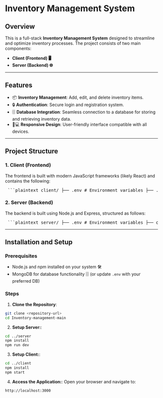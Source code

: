 # Inventory Management System

## Overview

This is a full-stack **Inventory Management System** designed to streamline and optimize inventory processes. The project consists of two main components:

- **Client (Frontend) 🖥️**
- **Server (Backend) 🌐**

---

## Features

- 📦 **Inventory Management**: Add, edit, and delete inventory items.  
- 🔒 **Authentication**: Secure login and registration system.  
- 🗄️ **Database Integration**: Seamless connection to a database for storing and retrieving inventory data.  
- 📱💻 **Responsive Design**: User-friendly interface compatible with all devices.

---

## Project Structure

### 1. Client (Frontend)

The frontend is built with modern JavaScript frameworks (likely React) and contains the following:

<pre> ```plaintext client/ ├── .env # Environment variables ├── .gitignore # Git ignored files ├── package.json # Project metadata and dependencies ├── public/ # Static assets (HTML, images) └── src/ # Source code (components, styles, logic) ``` </pre>

### 2. Server (Backend)

The backend is built using Node.js and Express, structured as follows:

<pre> ```plaintext server/ ├── .env # Environment variables ├── config/ # Configuration files (e.g., DB settings) ├── controllers/ # Business logic for API handling ├── middlewares/ # Middleware functions ├── models/ # Database schema definitions ├── routes/ # RESTful API endpoint definitions ├── seed.js # Initial database seeding script ├── index.js # Server entry point └── vercel.json # Deployment config (for Vercel) ``` </pre>

---

## Installation and Setup

### Prerequisites

- Node.js and npm installed on your system 🛠️  
- MongoDB for database functionality 🗄️ (or update `.env` with your preferred DB)

### Steps

1. **Clone the Repository**:

```bash
git clone <repository-url>
cd Inventory-management-main
```

2. **Setup Server:**:

```bash
cd ../server
npm install
npm run dev
```

3. **Setup Client:**:

```bash
cd ../client
npm install
npm start
```

4. **Access the Application:**:
    Open your browser and navigate to:

```bash
http://localhost:3000
```

